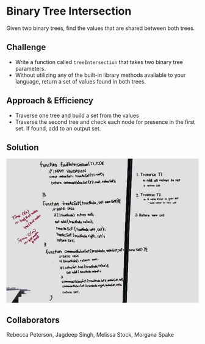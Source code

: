 # Binary Tree Intersection

Given two binary trees, find the values that are shared between both trees.

## Challenge

- Write a function called `treeIntersection` that takes two binary tree parameters.
- Without utilizing any of the built-in library methods available to your language, return a set of values found in both trees.

## Approach & Efficiency

- Traverse one tree and build a set from the values
- Traverse the second tree and check each node for presence in the first set. If found, add to an output set.

## Solution

![Whiteboard work](./assets/tree-intersection.jpg)

## Collaborators

Rebecca Peterson, Jagdeep Singh, Melissa Stock, Morgana Spake
